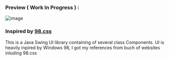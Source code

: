 ### Preview ( Work In Progress ) :
![image](https://github.com/SarryGeezOwO/Sarry98_UI/assets/150913876/a2e6deed-e7d3-4551-9898-93eecc4578e6)

### Inspired by [98.css](https://github.com/jdan/98.css)

<p>
  This is a Java Swing UI library containing of several class Components.
  UI is heavily inpired by Windows 98, I got my references from buch of websites
  inluding 98.css
</p>

